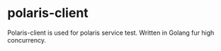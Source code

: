 polaris-client
==============

Polaris-client is used for polaris service test. Written in Golang fur high concurrency.



